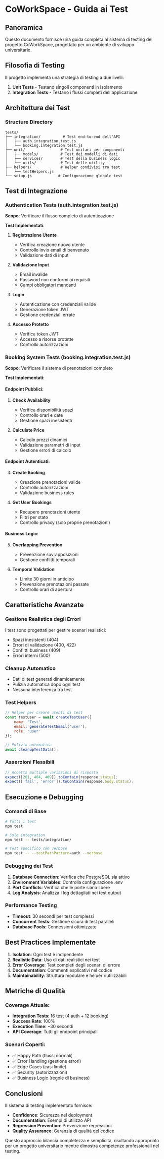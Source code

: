 # CoWorkSpace - Guida ai Test

## Panoramica

Questo documento fornisce una guida completa al sistema di testing del progetto CoWorkSpace, progettato per un ambiente di sviluppo universitario.

## Filosofia di Testing

Il progetto implementa una strategia di testing a due livelli:

1. **Unit Tests** - Testano singoli componenti in isolamento
2. **Integration Tests** - Testano i flussi completi dell'applicazione

## Architettura dei Test

### Structure Directory
```
tests/
├── integration/          # Test end-to-end dell'API
│   ├── auth.integration.test.js
│   └── booking.integration.test.js
├── unit/                # Test unitari per componenti
│   ├── models/          # Test dei modelli di dati
│   ├── services/        # Test della business logic
│   └── utils/           # Test delle utility
├── helpers/             # Helper condivisi tra test
│   └── testHelpers.js
└── setup.js            # Configurazione globale test
```

## Test di Integrazione

### Authentication Tests (auth.integration.test.js)

**Scopo**: Verificare il flusso completo di autenticazione

**Test Implementati**:
1. **Registrazione Utente**
   - Verifica creazione nuovo utente
   - Controllo invio email di benvenuto
   - Validazione dati di input

2. **Validazione Input**
   - Email invalide
   - Password non conformi ai requisiti
   - Campi obbligatori mancanti

3. **Login**
   - Autenticazione con credenziali valide
   - Generazione token JWT
   - Gestione credenziali errate

4. **Accesso Protetto**
   - Verifica token JWT
   - Accesso a risorse protette
   - Controllo autorizzazioni

### Booking System Tests (booking.integration.test.js)

**Scopo**: Verificare il sistema di prenotazioni completo

**Test Implementati**:

#### Endpoint Pubblici:
1. **Check Availability**
   - Verifica disponibilità spazi
   - Controllo orari e date
   - Gestione spazi inesistenti

2. **Calculate Price**
   - Calcolo prezzi dinamici
   - Validazione parametri di input
   - Gestione errori di calcolo

#### Endpoint Autenticati:
3. **Create Booking**
   - Creazione prenotazioni valide
   - Controllo autorizzazioni
   - Validazione business rules

4. **Get User Bookings**
   - Recupero prenotazioni utente
   - Filtri per stato
   - Controllo privacy (solo proprie prenotazioni)

#### Business Logic:
5. **Overlapping Prevention**
   - Prevenzione sovrapposizioni
   - Gestione conflitti temporali

6. **Temporal Validation**
   - Limite 30 giorni in anticipo
   - Prevenzione prenotazioni passate
   - Controllo orari di apertura

## Caratteristiche Avanzate

### Gestione Realistica degli Errori
I test sono progettati per gestire scenari realistici:
- Spazi inesistenti (404)
- Errori di validazione (400, 422)
- Conflitti business (409)
- Errori interni (500)

### Cleanup Automatico
- Dati di test generati dinamicamente
- Pulizia automatica dopo ogni test
- Nessuna interferenza tra test

### Test Helpers
```javascript
// Helper per creare utenti di test
const testUser = await createTestUser({
    name: 'Test',
    email: generateTestEmail('user'),
    role: 'user'
});

// Pulizia automatica
await cleanupTestData();
```

### Asserzioni Flessibili
```javascript
// Accetta multiple variazioni di risposta
expect([201, 404, 409]).toContain(response.status);
expect(['fail', 'error']).toContain(response.body.status);
```

## Esecuzione e Debugging

### Comandi di Base
```bash
# Tutti i test
npm test

# Solo integration
npm test -- tests/integration/

# Test specifico con verbose
npm test -- --testPathPattern=auth --verbose
```

### Debugging dei Test
1. **Database Connection**: Verifica che PostgreSQL sia attivo
2. **Environment Variables**: Controlla configurazione .env
3. **Port Conflicts**: Verifica che le porte siano libere
4. **Log Analysis**: Analizza i log dettagliati nei test output

### Performance Testing
- **Timeout**: 30 secondi per test complessi
- **Concurrent Tests**: Gestione sicura di test paralleli
- **Database Pools**: Connessioni ottimizzate

## Best Practices Implementate

1. **Isolation**: Ogni test è indipendente
2. **Realistic Data**: Uso di dati realistici nei test
3. **Error Coverage**: Test completi degli scenari di errore
4. **Documentation**: Commenti esplicativi nel codice
5. **Maintainability**: Struttura modulare e helper riutilizzabili

## Metriche di Qualità

### Coverage Attuale:
- **Integration Tests**: 16 test (4 auth + 12 booking)
- **Success Rate**: 100%
- **Execution Time**: ~30 secondi
- **API Coverage**: Tutti gli endpoint principali

### Scenari Coperti:
- ✅ Happy Path (flussi normali)
- ✅ Error Handling (gestione errori)
- ✅ Edge Cases (casi limite)
- ✅ Security (autorizzazioni)
- ✅ Business Logic (regole di business)

## Conclusioni

Il sistema di testing implementato fornisce:
- **Confidence**: Sicurezza nel deployment
- **Documentation**: Esempi di utilizzo API
- **Regression Prevention**: Prevenzione regressioni
- **Quality Assurance**: Garanzia di qualità del codice

Questo approccio bilancia completezza e semplicità, risultando appropriato per un progetto universitario mentre dimostra competenze professionali nel testing.
